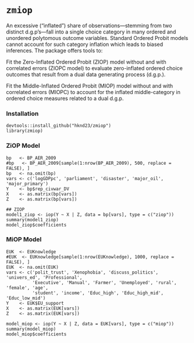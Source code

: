 # `zmiop`

An excessive (“inflated”) share of observations—stemming from two distinct d.g.p’s—fall into a single choice category in many ordered and unordered polytomous outcome variables. Standard Ordered Probit models cannot account for such category inflation which leads to biased inferences. The package offers tools to:


Fit the Zero-Inflated Ordered Probit (ZIOP) model without and with correlated errors (ZIOPC model) to evaluate zero-inflated ordered choice outcomes that result from a dual data generating process (d.g.p.).

Fit the Middle-Inflated Ordered Probit (MIOP) model without and with correlated errors (MIOPC) to account for the inflated middle-category in ordered choice measures related to a dual d.g.p.

### Installation

```
devtools::install_github("hknd23/zmiop")
library(zmiop)
```

### ZiOP Model
```
bp   <- BP_AER_2009
#bp   <- BP_AER_2009[sample(1:nrow(BP_AER_2009), 500, replace = FALSE), ]
bp   <- na.omit(bp)
vars <- c('logGDPpc', 'parliament', 'disaster', 'major_oil', 'major_primary')
Y    <- bp$rep_civwar_DV
X    <- as.matrix(bp[vars])
Z    <- as.matrix(bp[vars])
```
```
## ZIOP
model1_ziop <- iop(Y ~ X | Z, data = bp[vars], type = c("ziop"))
summary(model1_ziop)
model_ziop$coefficients
```

### MiOP Model

```
EUK  <- EUKnowledge
#EUK  <- EUKnowledge[sample(1:nrow(EUKnowledge), 1000, replace = FALSE), ]
EUK  <- na.omit(EUK)
vars <- c('polit_trust', 'Xenophobia', 'discuss_politics', 'univers_ed', 'Professional',
          'Executive', 'Manual', 'Farmer', 'Unemployed', 'rural', 'female', 'age',
          'student', 'income', 'Educ_high', 'Educ_high_mid', 'Educ_low_mid')
Y    <- EUK$EU_support
X    <- as.matrix(EUK[vars])
Z    <- as.matrix(EUK[vars])
```


```
model_miop <- iop(Y ~ X | Z, data = EUK[vars], type = c("miop"))
summary(model_miop)
model_miop$coefficients
```
